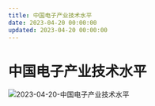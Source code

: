 ```yaml
---
title: 中国电子产业技术水平
date: 2023-04-20 00:00:00
updated: 2023-04-20 00:00:00
---
```


# 中国电子产业技术水平

![2023-04-20-中国电子产业技术水平](assets/2023-04-20-中国电子产业技术水平.png)

